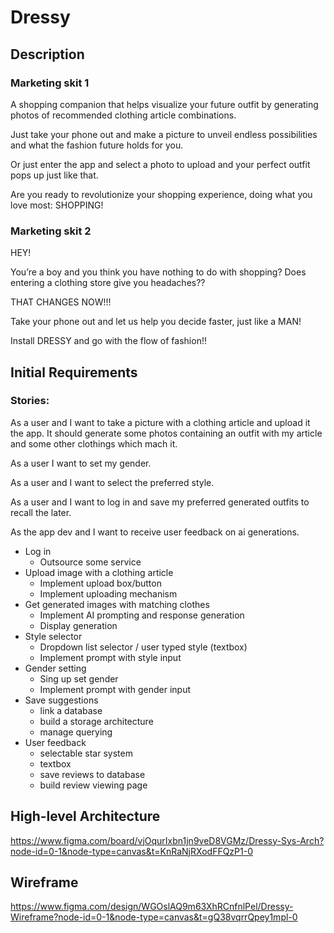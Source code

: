 # Dressy

## Description

### Marketing skit 1

A shopping companion that helps visualize your future outfit by generating photos of recommended clothing article combinations. 

Just take your phone out and make a picture to unveil endless possibilities and what the fashion future holds for you.

Or just enter the app and select a photo to upload and your perfect outfit pops up just like that. 

Are you ready to revolutionize your shopping experience, doing what you love most: SHOPPING!

### Marketing skit 2

HEY! 

You’re a boy and you think you have nothing to do with shopping? Does entering a clothing store give you headaches??

THAT CHANGES NOW!!!

Take your phone out and let us help you decide faster, just like a MAN!

Install DRESSY and go with the flow of fashion!!

## Initial Requirements

### Stories:

As a user and I want to take a picture with a clothing article and upload it the app. It should generate some photos containing an outfit with my article and some other clothings which mach it.

As a user I want to set my gender.

As a user and I want to select the preferred style. 

As a user and I want to log in and save my preferred generated outfits to recall the later. 

As the app dev and I want to receive user feedback on ai generations.

- Log in
    - Outsource some service
- Upload image with a clothing article
    - Implement upload box/button
    - Implement uploading mechanism
- Get generated images with matching clothes
    - Implement AI prompting and response generation
    - Display generation
- Style selector
    - Dropdown list selector / user typed style (textbox)
    - Implement prompt with style input
- Gender setting
    - Sing up set gender
    - Implement prompt with gender input
- Save suggestions
    - link a database
    - build a storage architecture
    - manage querying
- User feedback
    - selectable star system
    - textbox
    - save reviews to database
    - build review viewing page


## High-level Architecture
https://www.figma.com/board/vjOqurIxbn1jn9veD8VGMz/Dressy-Sys-Arch?node-id=0-1&node-type=canvas&t=KnRaNjRXodFFQzP1-0

## Wireframe
https://www.figma.com/design/WGOslAQ9m63XhRCnfnlPel/Dressy-Wireframe?node-id=0-1&node-type=canvas&t=gQ38vqrrQpey1mpl-0
